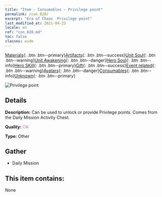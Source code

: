 ```yaml
---
title: "Item - Consumables - Privilege point"
permalink: /con_820/
excerpt: "Era of Chaos  Privilege point"
last_modified_at: 2021-04-23
locale: en
ref: "con_820.md"
toc: false
classes: wide
---
```

 [Materials](/Items/){: .btn .btn--primary}[Artifacts](/Items/Artifacts/){: .btn .btn--success}[Unit Soul](/Items/UnitSoul/){: .btn .btn--warning}[Unit Awakening](/Items/UnitAwakening/){: .btn .btn--danger}[Hero Soul](/Items/HeroSoul/){: .btn .btn--info}[Hero SKill](/Items/HeroSkill/){: .btn .btn--primary}[Gift](/Items/Gift/){: .btn .btn--success}[Event related](/Items/Events/){: .btn .btn--warning}[Avatars](/Items/Avatars/){: .btn .btn--danger}[Consumables](/Items/Consumables/){: .btn .btn--info}[Unknown](/Items/Unknown/){: .btn .btn--primary}

 ![Privilege point](/images/t/i_310001.png)

## Details
 **Description:** Can be used to unlock or provide Privilege points. Comes from the Daily Mission Activity Chest.

 **Quality:** <span style="color: #DA70D6">OK</span>

 **Type:** Other

## Gather

*    Daily Mission 

## This item contains:

  None

